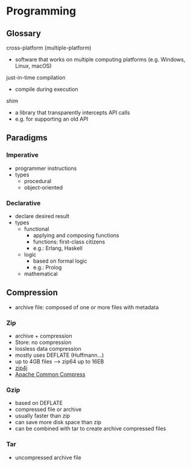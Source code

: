 # Programming

## Glossary

cross-platform (multiple-platform)
- software that works on multiple computing platforms (e.g. Windows, Linux, macOS)

just-in-time compilation
- compile during execution
 
 shim
 - a library that transparently intercepts API calls
 - e.g. for supporting an old API

## Paradigms

### Imperative

- programmer instructions
- types
  - procedural
  - object-oriented

### Declarative

- declare desired result
- types
  - functional
  	- applying and composing functions
  	- functions: first-class citizens
  	- e.g.: Erlang, Haskell 
  - logic
  	- based on formal logic
  	- e.g.: Prolog
  - mathematical

## Compression

- archive file: composed of one or more files with metadata

### Zip

- archive + compression
- Store: no compression
- lossless data compression
- mostly uses DEFLATE (Huffmann...)
- up to 4GB files --> zip64 up to 16EB
- [zip4j](https://github.com/srikanth-lingala/zip4j)
- [Apache Common Compress](https://commons.apache.org/proper/commons-compress/examples.html)

### Gzip

- based on DEFLATE
- compressed file or archive
- usually faster than zip
- can save more disk space than zip
- can be combined with tar to create archive compressed files

### Tar

- uncompressed archive file
